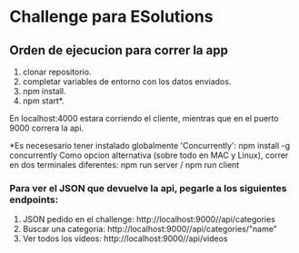 # Challenge para ESolutions

## Orden de ejecucion para correr la app

1) clonar repositorio.
2) completar variables de entorno con los datos enviados.
3) npm install.
4) npm start*.

En localhost:4000 estara corriendo el cliente, mientras que en el puerto 9000 correra la api.

*Es necesesario tener instalado globalmente 'Concurrently': npm install -g concurrently
Como opcion alternativa (sobre todo en MAC y Linux), correr en dos terminales diferentes: npm run server / npm run client

### Para ver el JSON que devuelve la api, pegarle a los siguientes endpoints:

1) JSON pedido en el challenge: http://localhost:9000//api/categories 
2) Buscar una categoria: http://localhost:9000//api/categories/"name" 
3) Ver todos los videos: http://localhost:9000//api/videos
